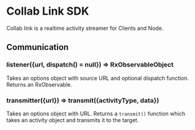 # Collab Link SDK

Collab link is a realtime activity streamer for Clients and Node.


## Communication

### listener({url, dispatch() = null}) => RxObservableObject

Takes an options object with source URL and optional dispatch function. Returns an RxObservable.


### transmitter({url}) => transmit({activityType, data})

Takes an options object with URL. Returns a `transmit()` function which takes an activity object and transmits it to the target.
